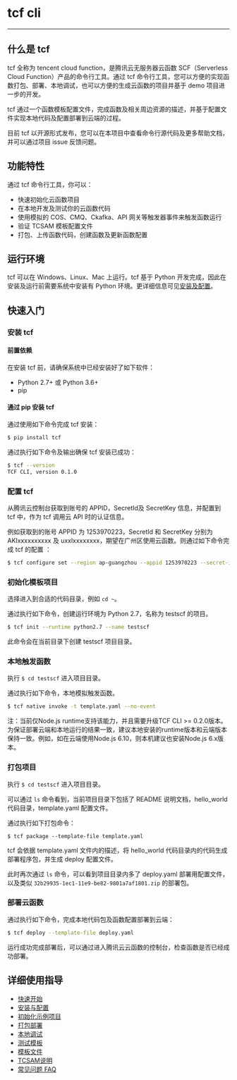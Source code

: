 # tcf cli

------

## 什么是 tcf

tcf 全称为 tencent cloud function，是腾讯云无服务器云函数 SCF（Serverless Cloud Function）产品的命令行工具。通过 tcf 命令行工具，您可以方便的实现函数打包、部署、本地调试，也可以方便的生成云函数的项目并基于 demo 项目进一步的开发。

tcf 通过一个函数模板配置文件，完成函数及相关周边资源的描述，并基于配置文件实现本地代码及配置部署到云端的过程。

目前 tcf 以开源形式发布，您可以在本项目中查看命令行源代码及更多帮助文档，并可以通过项目 issue 反馈问题。

## 功能特性

通过 tcf 命令行工具，你可以：

* 快速初始化云函数项目
* 在本地开发及测试你的云函数代码
* 使用模拟的 COS、CMQ、Ckafka、API 网关等触发器事件来触发函数运行
* 验证 TCSAM 模板配置文件
* 打包、上传函数代码，创建函数及更新函数配置

## 运行环境

tcf 可以在 Windows、Linux、Mac 上运行。tcf 基于 Python 开发完成，因此在安装及运行前需要系统中安装有 Python 环境。更详细信息可见[安装及配置](https://github.com/tencentyun/tcfcli/blob/master/docs/安装与配置.md)。

## 快速入门


### 安装 tcf

#### 前置依赖

在安装 tcf 前，请确保系统中已经安装好了如下软件：

* Python 2.7+ 或 Python 3.6+
* pip

#### 通过 pip 安装 tcf

通过使用如下命令完成 tcf 安装：

```bash
$ pip install tcf
```

通过执行如下命令及输出确保 tcf 安装已成功：

```bash
$ tcf --version
TCF CLI, version 0.1.0
```

### 配置 tcf

从腾讯云控制台获取到账号的 APPID，SecretId及 SecretKey 信息，并配置到 tcf 中，作为 tcf 调用云 API 时的认证信息。

例如获取到的账号 APPID 为 1253970223，SecretId 和 SecretKey 分别为 AKIxxxxxxxxxx 及 uxxlxxxxxxxx，期望在广州区使用云函数。则通过如下命令完成 tcf 的配置
：

```bash
$ tcf configure set --region ap-guangzhou --appid 1253970223 --secret-id AKIxxxxxxxxxx --secret-key uxxlxxxxxxxx
```

### 初始化模板项目

选择进入到合适的代码目录，例如 `cd ~`。

通过执行如下命令，创建运行环境为 Python 2.7，名称为 testscf 的项目。

```bash
$ tcf init --runtime python2.7 --name testscf
```

此命令会在当前目录下创建 testscf 项目目录。


### 本地触发函数

执行 `$ cd testscf` 进入项目目录。

通过执行如下命令，本地模拟触发函数。

```bash
$ tcf native invoke -t template.yaml --no-event
```

注：当前仅Node.js runtime支持该能力，并且需要升级TCF CLI >= 0.2.0版本。为保证部署云端和本地运行的结果一致，建议本地安装的runtime版本和云端版本保持一致。例如，如在云端使用Node.js 6.10，则本机建议也安装Node.js 6.x版本。

### 打包项目

执行 `$ cd testscf` 进入项目目录。

可以通过 `ls` 命令看到，当前项目目录下包括了 README 说明文档，hello_world 代码目录，template.yaml 配置文件。

通过执行如下打包命令：
```
$ tcf package --template-file template.yaml
```

tcf 会依据 template.yaml 文件内的描述，将 hello_world 代码目录内的代码生成部署程序包，并生成 deploy 配置文件。

此时再次通过 `ls` 命令，可以看到项目目录内多了 deploy.yaml 部署用配置文件，以及类似 `32b29935-1ec1-11e9-be82-9801a7af1801.zip` 的部署包。


### 部署云函数

通过执行如下命令，完成本地代码包及函数配置部署到云端：

```bash
$ tcf deploy --template-file deploy.yaml 
```

运行成功完成部署后，可以通过进入腾讯云云函数的控制台，检查函数是否已经成功部署。



## 详细使用指导

* [快速开始](https://github.com/tencentyun/tcfcli/blob/master/docs/快速开始.md)
* [安装与配置](https://github.com/tencentyun/tcfcli/blob/master/docs/安装与配置.md)
* [初始化示例项目](https://github.com/tencentyun/tcfcli/blob/master/docs/初始化示例项目.md)
* [打包部署](https://github.com/tencentyun/tcfcli/blob/master/docs/打包部署.md)
* [本地调试](https://github.com/tencentyun/tcfcli/blob/master/docs/本地调试.md)
* [测试模板](https://github.com/tencentyun/tcfcli/blob/master/docs/测试模板.md)
* [模板文件](https://github.com/tencentyun/tcfcli/blob/master/docs/模板文件.md)
* [TCSAM说明](https://github.com/tencentyun/tcfcli/blob/master/docs/specs/tencentcloud%20sam%20version%202018-11-11-zh-cn.md)
* [常见问题 FAQ](https://github.com/tencentyun/tcfcli/blob/master/docs/常见问题%20FAQ.md)


